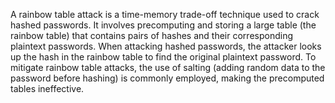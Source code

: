 A rainbow table attack is a time-memory trade-off technique used to crack hashed passwords. It involves precomputing and storing a large table (the rainbow table) that contains pairs of hashes and their corresponding plaintext passwords. When attacking hashed passwords, the attacker looks up the hash in the rainbow table to find the original plaintext password. To mitigate rainbow table attacks, the use of salting (adding random data to the password before hashing) is commonly employed, making the precomputed tables ineffective.